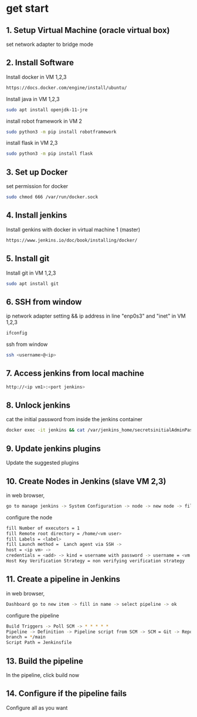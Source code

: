 # get start 

## 1. Setup Virtual Machine (oracle virtual box)
set network adapter to bridge mode
## 2. Install Software
Install docker in VM 1,2,3
```bash
https://docs.docker.com/engine/install/ubuntu/
```
Install java in VM 1,2,3
```bash
sudo apt install openjdk-11-jre
```
install robot framework in VM 2
```bash
sudo python3 -m pip install robotframework
```
install flask in VM 2,3
```bash
sudo python3 -m pip install flask
```
## 3. Set up Docker
set permission for docker
```bash
sudo chmod 666 /var/run/docker.sock
```
## 4. Install jenkins
Install genkins with docker in virtual machine 1 (master)
```bash
https://www.jenkins.io/doc/book/installing/docker/
```
## 5. Install git
Install git in VM 1,2,3
```bash
sudo apt install git
```
## 6. SSH from window
ip network adapter setting && ip address in line "enp0s3" and "inet" in VM 1,2,3
```bash
ifconfig
```
ssh from window

```bash
ssh <username>@<ip>
```
## 7. Access jenkins from local machine
```bash
http://<ip vm1>:<port jenkins>
```
## 8. Unlock jenkins
cat the initial password from inside the jenkins container
```bash
docker exec -it jenkins && cat /var/jenkins_home/secretsinitialAdminPassword
```
## 9. Update jenkins plugins
Update the suggested plugins

## 10. Create Nodes in Jenkins (slave VM 2,3) 
in web browser, 
```bash
go to manage jenkins -> System Configuration -> node -> new node -> fill in name and select permanent agent
```
configure the node
```bash
fill Number of executors = 1
fill Remote root directory = /home/<vm user>
fill Labels = <label>
fill Launch method =  Lanch agent via SSH -> 
host = <ip vm> -> 
credentials = <add> -> kind = username with password -> username = <vm user> -> password = <vm password>
Host Key Verification Strategy = non verifying verification strategy
```

## 11. Create a pipeline in Jenkins
in web browser, 
```bash
Dashboard go to new item -> fill in name -> select pipeline -> ok
```
configure the pipeline
```bash
Build Triggers -> Poll SCM -> * * * * *
Pipeline -> Definition -> Pipeline script from SCM -> SCM = Git -> Repository URL = <git url> -> Credentials = <add> -> kind = username with password -> username = <git user> -> password = <git password>
branch = */main
Script Path = Jenkinsfile
```
## 13. Build the pipeline
In the pipeline, click build now

## 14. Configure if the pipeline fails
Configure all as you want